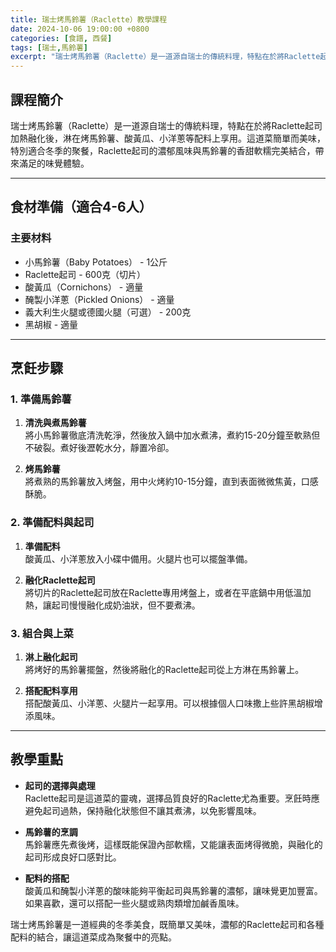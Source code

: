 ```yaml
---
title: 瑞士烤馬鈴薯（Raclette）教學課程
date: 2024-10-06 19:00:00 +0800
categories: [食譜, 西餐]
tags: [瑞士,馬鈴薯] 
excerpt: "瑞士烤馬鈴薯（Raclette）是一道源自瑞士的傳統料理，特點在於將Raclette起司加熱融化後，淋在烤馬鈴薯、酸黃瓜、小洋蔥等配料上享用。這道菜簡單而美味，特別適合冬季的聚餐，Raclette起司的濃郁風味與馬鈴薯的香甜軟糯完美結合，帶來滿足的味覺體驗"
---
```


## 課程簡介  
瑞士烤馬鈴薯（Raclette）是一道源自瑞士的傳統料理，特點在於將Raclette起司加熱融化後，淋在烤馬鈴薯、酸黃瓜、小洋蔥等配料上享用。這道菜簡單而美味，特別適合冬季的聚餐，Raclette起司的濃郁風味與馬鈴薯的香甜軟糯完美結合，帶來滿足的味覺體驗。

---

## 食材準備（適合4-6人）

### 主要材料
- 小馬鈴薯（Baby Potatoes） - 1公斤
- Raclette起司 - 600克（切片）
- 酸黃瓜（Cornichons） - 適量
- 醃製小洋蔥（Pickled Onions） - 適量
- 義大利生火腿或德國火腿（可選） - 200克
- 黑胡椒 - 適量

---

## 烹飪步驟

### 1. **準備馬鈴薯**

1. **清洗與煮馬鈴薯**  
   將小馬鈴薯徹底清洗乾淨，然後放入鍋中加水煮沸，煮約15-20分鐘至軟熟但不破裂。煮好後瀝乾水分，靜置冷卻。

2. **烤馬鈴薯**  
   將煮熟的馬鈴薯放入烤盤，用中火烤約10-15分鐘，直到表面微微焦黃，口感酥脆。

### 2. **準備配料與起司**

1. **準備配料**  
   酸黃瓜、小洋蔥放入小碟中備用。火腿片也可以擺盤準備。

2. **融化Raclette起司**  
   將切片的Raclette起司放在Raclette專用烤盤上，或者在平底鍋中用低溫加熱，讓起司慢慢融化成奶油狀，但不要煮沸。

### 3. **組合與上菜**

1. **淋上融化起司**  
   將烤好的馬鈴薯擺盤，然後將融化的Raclette起司從上方淋在馬鈴薯上。

2. **搭配配料享用**  
   搭配酸黃瓜、小洋蔥、火腿片一起享用。可以根據個人口味撒上些許黑胡椒增添風味。

---

## 教學重點

- **起司的選擇與處理**  
   Raclette起司是這道菜的靈魂，選擇品質良好的Raclette尤為重要。烹飪時應避免起司過熱，保持融化狀態但不讓其煮沸，以免影響風味。

- **馬鈴薯的烹調**  
   馬鈴薯應先煮後烤，這樣既能保證內部軟糯，又能讓表面烤得微脆，與融化的起司形成良好口感對比。

- **配料的搭配**  
   酸黃瓜和醃製小洋蔥的酸味能夠平衡起司與馬鈴薯的濃郁，讓味覺更加豐富。如果喜歡，還可以搭配一些火腿或熟肉類增加鹹香風味。

瑞士烤馬鈴薯是一道經典的冬季美食，既簡單又美味，濃郁的Raclette起司和各種配料的結合，讓這道菜成為聚餐中的亮點。
